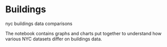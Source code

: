 # Buildings
nyc buildings data comparisons

The notebook contains graphs and charts put together to understand how various NYC datasets differ on buildings data.
